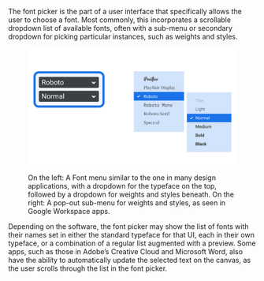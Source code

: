 The font picker is the part of a user interface that specifically allows the user to choose a font. Most commonly, this incorporates a scrollable dropdown list of available fonts, often with a sub-menu or secondary dropdown for picking particular instances, such as weights and styles.

<figure>

![An abstract representation of the Font menu user interfaces in popular apps.](images/thumbnail.svg)

<figcaption>On the left: A Font menu similar to the one in many design applications, with a dropdown for the typeface on the top, followed by a dropdown for weights and styles beneath. On the right: A pop-out sub-menu for weights and styles, as seen in Google Workspace apps.</figcaption>

</figure>

Depending on the software, the font picker may show the list of fonts with their names set in either the standard typeface for that UI, each in their own typeface, or a combination of a regular list augmented with a preview. Some apps, such as those in Adobe’s Creative Cloud and Microsoft Word, also have the ability to automatically update the selected text on the canvas, as the user scrolls through the list in the font picker.
